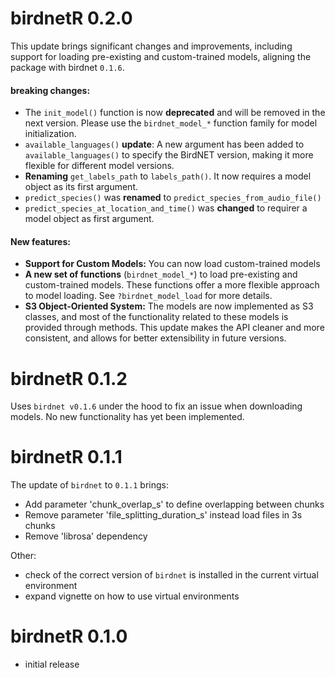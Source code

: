 # birdnetR 0.2.0

This update brings significant changes and improvements, including support for loading pre-existing and custom-trained models, aligning the package with birdnet `0.1.6`.

#### breaking changes:
- The `init_model()` function is now **deprecated** and will be removed in the next version. Please use the `birdnet_model_*` function family for model initialization.
- `available_languages()` **update**: A new argument has been added to `available_languages()` to specify the BirdNET version, making it more flexible for different model versions.
- **Renaming** `get_labels_path` to `labels_path()`. It now requires a model object as its first argument.
- `predict_species()` was **renamed** to `predict_species_from_audio_file()`
- `predict_species_at_location_and_time()` was **changed** to requirer a model object as first argument.

#### New features:
 * **Support for Custom Models:** You can now load custom-trained models
 * **A new set of functions** (`birdnet_model_*`) to load pre-existing and custom-trained models. These functions offer a more flexible approach to model loading. See `?birdnet_model_load` for more details.
 * **S3 Object-Oriented System:** The models are now implemented as S3 classes, and most of the functionality related to these models is provided through methods. This update makes the API cleaner and more consistent, and allows for better extensibility in future versions.


# birdnetR 0.1.2

Uses `birdnet v0.1.6` under the hood to fix an issue when downloading models.
No new functionality has yet been implemented.


# birdnetR 0.1.1

The update of `birdnet` to `0.1.1` brings: <br>
- Add parameter 'chunk_overlap_s' to define overlapping between chunks <br>
- Remove parameter 'file_splitting_duration_s' instead load files in 3s chunks <br>
- Remove 'librosa' dependency<br>

Other: <br>
- check of the correct version of `birdnet` is installed in the current virtual environment <br>
- expand vignette on how to use virtual environments <br>


# birdnetR 0.1.0
  
- initial release
